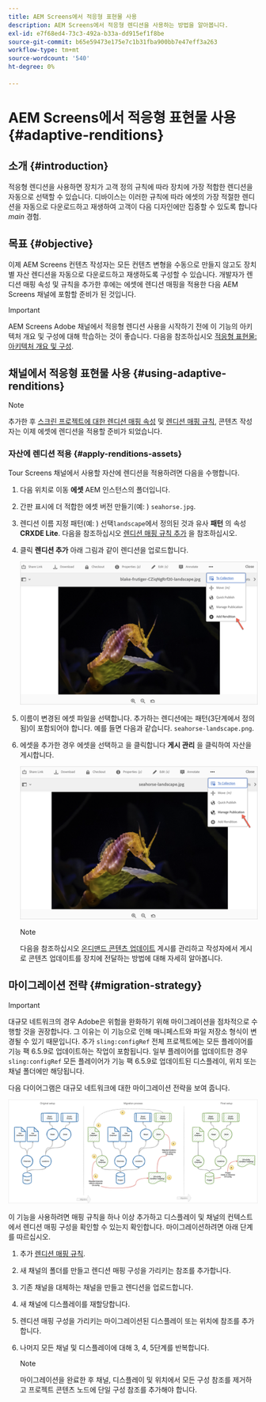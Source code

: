 ```yaml
---
title: AEM Screens에서 적응형 표현물 사용
description: AEM Screens에서 적응형 렌디션을 사용하는 방법을 알아봅니다.
exl-id: e7f68ed4-73c3-492a-b33a-dd915ef1f8be
source-git-commit: b65e59473e175e7c1b31fba900bb7e47eff3a263
workflow-type: tm+mt
source-wordcount: '540'
ht-degree: 0%

---
```


# AEM Screens에서 적응형 표현물 사용 {#adaptive-renditions}

## 소개 {#introduction}

적응형 렌디션을 사용하면 장치가 고객 정의 규칙에 따라 장치에 가장 적합한 렌디션을 자동으로 선택할 수 있습니다. 디바이스는 이러한 규칙에 따라 에셋의 가장 적절한 렌디션을 자동으로 다운로드하고 재생하여 고객이 다음 디자인에만 집중할 수 있도록 합니다 *main* 경험.

## 목표 {#objective}

이제 AEM Screens 컨텐츠 작성자는 모든 컨텐츠 변형을 수동으로 만들지 않고도 장치별 자산 렌디션을 자동으로 다운로드하고 재생하도록 구성할 수 있습니다.
개발자가 렌디션 매핑 속성 및 규칙을 추가한 후에는 에셋에 렌디션 매핑을 적용한 다음 AEM Screens 채널에 포함할 준비가 된 것입니다.

>[!IMPORTANT]
>AEM Screens Adobe 채널에서 적응형 렌디션 사용을 시작하기 전에 이 기능의 아키텍처 개요 및 구성에 대해 학습하는 것이 좋습니다. 다음을 참조하십시오 [적응형 표현물: 아키텍처 개요 및 구성](/help/user-guide/adaptive-renditions.md).

## 채널에서 적응형 표현물 사용 {#using-adaptive-renditions}

>[!NOTE]
>추가한 후 [스크린 프로젝트에 대한 렌디션 매핑 속성](/help/user-guide/adaptive-renditions.md#rendition-mapping-new) 및 [렌디션 매핑 규칙](/help/user-guide/adaptive-renditions.md#add-rendition-mapping-rules), 콘텐츠 작성자는 이제 에셋에 렌디션을 적용할 준비가 되었습니다.

### 자산에 렌디션 적용 {#apply-renditions-assets}

Tour Screens 채널에서 사용할 자산에 렌디션을 적용하려면 다음을 수행합니다.

1. 다음 위치로 이동 **에셋** AEM 인스턴스의 폴더입니다.
1. 간판 표시에 더 적합한 에셋 버전 만들기(예: ) `seahorse.jpg`.
1. 렌디션 이름 지정 패턴(예: ) 선택`landscape`에서 정의된 것과 유사 **패턴** 의 속성 **CRXDE Lite**. 다음을 참조하십시오 [렌디션 매핑 규칙 추가](/help/user-guide/adaptive-renditions.md#add-rendition-mapping-rules) 을 참조하십시오.
1. 클릭 **렌디션 추가** 아래 그림과 같이 렌디션을 업로드합니다.

   ![이미지](/help/user-guide/assets/adaptive-renditions/manage-pub-asset2.png)

1. 이름이 변경된 에셋 파일을 선택합니다. 추가하는 렌디션에는 패턴(3단계에서 정의됨)이 포함되어야 합니다. 예를 들면 다음과 같습니다. `seahorse-landscape.png`.
1. 에셋을 추가한 경우 에셋을 선택하고 을 클릭합니다 **게시 관리** 을 클릭하여 자산을 게시합니다.

   ![이미지](/help/user-guide/assets/adaptive-renditions/manage-pub-asset1.png)

   >[!NOTE]
   >다음을 참조하십시오 [온디맨드 콘텐츠 업데이트](https://experienceleague.adobe.com/en/docs/experience-manager-screens/user-guide/authoring/content-updates/on-demand-content) 게시를 관리하고 작성자에서 게시로 콘텐츠 업데이트를 장치에 전달하는 방법에 대해 자세히 알아봅니다.

## 마이그레이션 전략 {#migration-strategy}

>[!IMPORTANT]
>대규모 네트워크의 경우 Adobe은 위험을 완화하기 위해 마이그레이션을 점차적으로 수행할 것을 권장합니다. 그 이유는 이 기능으로 인해 매니페스트와 파일 저장소 형식이 변경될 수 있기 때문입니다. 추가 `sling:configRef` 전체 프로젝트에는 모든 플레이어를 기능 팩 6.5.9로 업데이트하는 작업이 포함됩니다. 일부 플레이어를 업데이트한 경우 `sling:configRef` 모든 플레이어가 기능 팩 6.5.9로 업데이트된 디스플레이, 위치 또는 채널 폴더에만 해당됩니다.

다음 다이어그램은 대규모 네트워크에 대한 마이그레이션 전략을 보여 줍니다.

![이미지](/help/user-guide/assets/adaptive-renditions/migration-strategy1.png)

이 기능을 사용하려면 매핑 규칙을 하나 이상 추가하고 디스플레이 및 채널의 컨텍스트에서 렌디션 매핑 구성을 확인할 수 있는지 확인합니다. 마이그레이션하려면 아래 단계를 따르십시오.

1. 추가 [렌디션 매핑 규칙](/help/user-guide/adaptive-renditions.md).
1. 새 채널의 폴더를 만들고 렌디션 매핑 구성을 가리키는 참조를 추가합니다.
1. 기존 채널을 대체하는 채널을 만들고 렌디션을 업로드합니다.
1. 새 채널에 디스플레이를 재할당합니다.
1. 렌디션 매핑 구성을 가리키는 마이그레이션된 디스플레이 또는 위치에 참조를 추가합니다.
1. 나머지 모든 채널 및 디스플레이에 대해 3, 4, 5단계를 반복합니다.

   >[!NOTE]
   >마이그레이션을 완료한 후 채널, 디스플레이 및 위치에서 모든 구성 참조를 제거하고 프로젝트 콘텐츠 노드에 단일 구성 참조를 추가해야 합니다.
